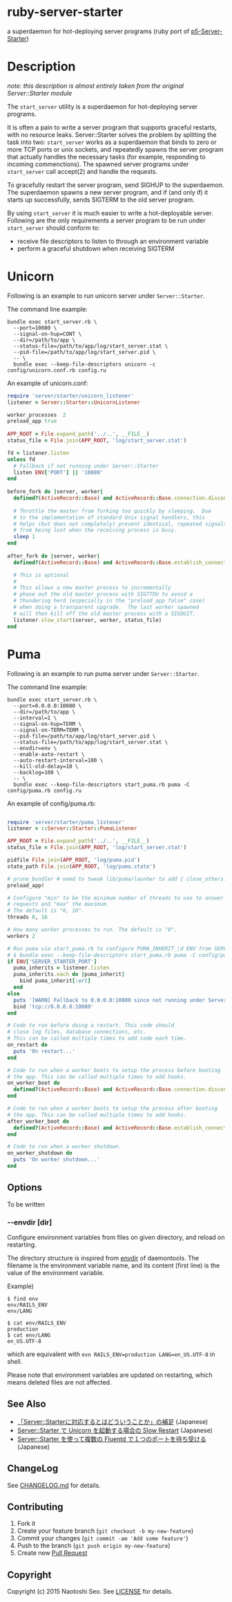 # ruby-server-starter

a superdaemon for hot-deploying server programs (ruby port of [p5-Server-Starter](https://github.com/kazuho/p5-Server-Starter))

# Description

*note: this description is almost entirely taken from the original Server::Starter module*

The ```start_server``` utility is a superdaemon for hot-deploying server programs.

It is often a pain to write a server program that supports graceful restarts, with no resource leaks. Server::Starter solves the problem by splitting the task into two: ```start_server``` works as a superdaemon that binds to zero or more TCP ports or unix sockets, and repeatedly spawns the server program that actually handles the necessary tasks (for example, responding to incoming commenctions). The spawned server programs under ```start_server``` call accept(2) and handle the requests.

To gracefully restart the server program, send SIGHUP to the superdaemon. The superdaemon spawns a new server program, and if (and only if) it starts up successfully, sends SIGTERM to the old server program.

By using ```start_server``` it is much easier to write a hot-deployable server. Following are the only requirements a server program to be run under ```start_server``` should conform to:

- receive file descriptors to listen to through an environment variable
- perform a graceful shutdown when receiving SIGTERM

# Unicorn

Following is an example to run unicorn server under ```Server::Starter```.

The command line example:

```
bundle exec start_server.rb \
  --port=10080 \
  --signal-on-hup=CONT \
  --dir=/path/to/app \
  --status-file=/path/to/app/log/start_server.stat \
  --pid-file=/path/to/app/log/start_server.pid \
  -- \
  bundle exec --keep-file-descriptors unicorn -c config/unicorn.conf.rb config.ru
```

An example of unicorn.conf:

```ruby
require 'server/starter/unicorn_listener'
listener = Server::Starter::UnicornListener

worker_processes  2
preload_app true
 
APP_ROOT = File.expand_path('../..', __FILE__)
status_file = File.join(APP_ROOT, 'log/start_server.stat')

fd = listener.listen
unless fd
  # Fallback if not running under Server::Starter
  listen ENV['PORT'] || '10080'
end
 
before_fork do |server, worker|
  defined?(ActiveRecord::Base) and ActiveRecord::Base.connection.disconnect!
 
  # Throttle the master from forking too quickly by sleeping.  Due
  # to the implementation of standard Unix signal handlers, this
  # helps (but does not completely) prevent identical, repeated signals
  # from being lost when the receiving process is busy.
  sleep 1
end
 
after_fork do |server, worker|
  defined?(ActiveRecord::Base) and ActiveRecord::Base.establish_connection

  # This is optional
  #
  # This allows a new master process to incrementally
  # phase out the old master process with SIGTTOU to avoid a
  # thundering herd (especially in the "preload_app false" case)
  # when doing a transparent upgrade.  The last worker spawned
  # will then kill off the old master process with a SIGQUIT.
  listener.slow_start(server, worker, status_file)
end
```

# Puma

Following is an example to run puma server under ```Server::Starter```.

The command line example:

```
bundle exec start_server.rb \
  --port=0.0.0.0:10080 \
  --dir=/path/to/app \
  --interval=1 \
  --signal-on-hup=TERM \
  --signal-on-TERM=TERM \
  --pid-file=/path/to/app/log/start_server.pid \
  --status-file=/path/to/app/log/start_server.stat \
  --envdir=env \
  --enable-auto-restart \
  --auto-restart-interval=100 \
  --kill-old-delay=10 \
  --backlog=100 \
  -- \
  bundle exec --keep-file-descriptors start_puma.rb puma -C config/puma.rb config.ru
```

An example of config/puma.rb:

```ruby

require 'server/starter/puma_listener'
listener = ::Server::Starter::PumaListener

APP_ROOT = File.expand_path('../..', __FILE__)
status_file = File.join(APP_ROOT, 'log/start_server.stat')

pidfile File.join(APP_ROOT, 'log/puma.pid')
state_path File.join(APP_ROOT, 'log/puma.state')

# prune_bundler # need to tweak lib/puma/launher to add { close_others: false } opts to Kernel.exec
preload_app!

# Configure "min" to be the minimum number of threads to use to answer
# requests and "max" the maximum.
# The default is "0, 16".
threads 0, 16

# How many worker processes to run. The default is "0".
workers 2

# Run puma via start_puma.rb to configure PUMA_INHERIT_\d ENV from SERVER_STARTER_PORT ENV as
# $ bundle exec --keep-file-descriptors start_puma.rb puma -C config/puma.conf.rb config.ru
if ENV['SERVER_STARTER_PORT']
  puma_inherits = listener.listen
  puma_inherits.each do |puma_inherit|
    bind puma_inherit[:url]
  end
else
  puts '[WARN] Fallback to 0.0.0.0:10080 since not running under Server::Starter'
  bind 'tcp://0.0.0.0:10080'
end

# Code to run before doing a restart. This code should
# close log files, database connections, etc.
# This can be called multiple times to add code each time.
on_restart do
  puts 'On restart...'
end

# Code to run when a worker boots to setup the process before booting
# the app. This can be called multiple times to add hooks.
on_worker_boot do
  defined?(ActiveRecord::Base) and ActiveRecord::Base.connection.disconnect!
end

# Code to run when a worker boots to setup the process after booting
# the app. This can be called multiple times to add hooks.
after_worker_boot do
  defined?(ActiveRecord::Base) and ActiveRecord::Base.establish_connection
end

# Code to run when a worker shutdown.
on_worker_shutdown do
  puts 'On worker shutdown...'
end
```

## Options

To be written

### --envdir [dir]

Configure environment variables from files on given directory, and reload on restarting.

The directory structure is inspired from [envdir](https://cr.yp.to/daemontools/envdir.html) of daemontools.
The filename is the environment variable name, and its content (first line) is the value of the environment variable.

Example)

```
$ find env
env/RAILS_ENV
env/LANG
```

```
$ cat env/RAILS_ENV
production
$ cat env/LANG
en_US.UTF-8
```

which are equivalent with `evn RAILS_ENV=production LANG=en_US.UTF-8` in shell.

Please note that environment variables are updated on restarting, which means deleted files are not affected.

## See Also

* [「Server::Starterに対応するとはどういうことか」の補足](http://blog.livedoor.jp/sonots/archives/40248661.html) (Japanese)
* [Server::Starter で Unicorn を起動する場合の Slow Restart](http://blog.livedoor.jp/sonots/archives/42826057.html) (Japanese)
* [Server::Starter を使って複数の Fluentd で１つのポートを待ち受ける](http://blog.livedoor.jp/sonots/archives/43219930.html) (Japanese)

## ChangeLog

See [CHANGELOG.md](CHANGELOG.md) for details.

## Contributing

1. Fork it
2. Create your feature branch (`git checkout -b my-new-feature`)
3. Commit your changes (`git commit -am 'Add some feature'`)
4. Push to the branch (`git push origin my-new-feature`)
5. Create new [Pull Request](../../pull/new/master)

## Copyright

Copyright (c) 2015 Naotoshi Seo. See [LICENSE](LICENSE) for details.

